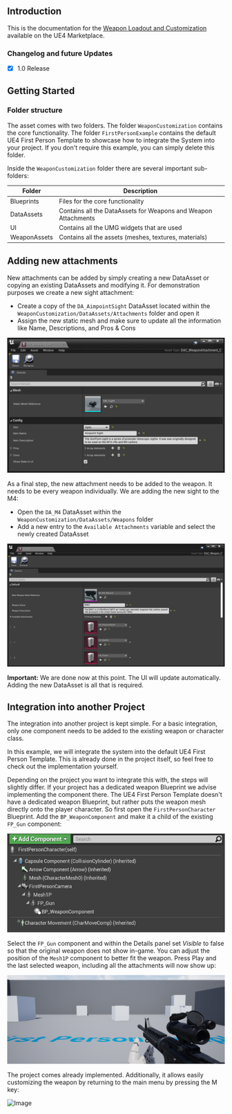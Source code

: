 ## Introduction

This is the documentation for the [Weapon Loadout and Customization](https://www.unrealengine.com/marketplace/en-US/profile/CB+Productions?count=20&sortBy=effectiveDate&sortDir=DESC&start=0) available on the UE4 Marketplace.

### Changelog and future Updates

- [x] 1.0 Release


## Getting Started

### Folder structure

The asset comes with two folders. The folder `WeaponCustomization` contains the core functionality. The folder `FirstPersonExample` contains the default UE4 First Person Template to showcase how to integrate the System into your project. If you don't require this example, you can simply delete this folder.

Inside the `WeaponCustomization` folder there are several important sub-folders:

| Folder | Description |
| --- | --- |
| Blueprints | Files for the core functionality |
| DataAssets | Contains all the DataAssets for Weapons and Weapon Attachments |
| UI | Contains all the UMG widgets that are used |
| WeaponAssets | Contains all the assets (meshes, textures, materials) |

## Adding new attachments

New attachments can be added by simply creating a new DataAsset or copying an existing DataAssets and modifying it. For demonstration purposes we create a new sight attachment: 

- Create a copy of the `DA_AimpointSight` DataAsset located within the `WeaponCustomization/DataAssets/Attachments` folder and open it 
- Assign the new static mesh and make sure to update all the information like Name, Descriptions, and Pros & Cons

![Image](img/sight.png)

As a final step, the new attachment needs to be added to the weapon. It needs to be every weapon individually. We are adding the new sight to the M4: 

- Open the `DA_M4` DataAsset within the `WeaponCustomization/DataAssets/Weapons` folder
- Add a new entry to the `Available Attachments` variable and select the newly created DataAsset

![Image](img/m4.png)

**Important:** We are done now at this point. The UI will update automatically. Adding the new DataAsset is all that is required.

## Integration into another Project

The integration into another project is kept simple. For a basic integration, only one component needs to be added to the existing weapon or character class.

In this example, we will integrate the system into the default UE4 First Person Template. This is already done in the project itself, so feel free to check out the implementation yourself.

Depending on the project you want to integrate this with, the steps will slightly differ. If your project has a dedicated weapon Blueprint we advise implementing the component there. The UE4 First Person Template doesn't have a dedicated weapon Blueprint, but rather puts the weapon mesh directly onto the player character. So first open the `FirstPersonCharacter` Blueprint. Add the `BP_WeaponComponent` and make it a child of the existing `FP_Gun` component:

![Image](img/component_to_add.png)

Select the `FP_Gun` component and within the Details panel set *Visible* to false so that the original weapon does not show in-game. You can adjust the position of the `Mesh1P` component to better fit the weapon. Press Play and the last selected weapon, including all the attachments will now show up:

![Image](img/fp_example.png)

The project comes already implemented. Additionally, it allows easily customizing the weapon by returning to the main menu by pressing the M key:

![Image](img/showcase.gif)